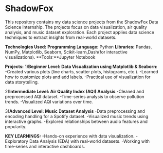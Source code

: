 # ShadowFox
This repository contains my data science projects from the ShadowFox Data Science Internship. The projects focus on data visualization, air quality analysis, and music dataset exploration. Each project applies data science techniques to extract insights from real-world datasets.

**Technologies Used:**
**Programming Language**: Python
**Libraries:** Pandas, NumPy, Matplotlib, Seaborn, Scikit-learn,Dash(for interactive visualizations).
**Tools:**Jupyter Notebook

**Projects:**
1)**Beginner Level: Data Visualization using Matplotlib & Seaborn:**
-Created various plots (line charts, scatter plots, histograms, etc.).
-Learned how to customize plots and add labels.
-Practical use of visualization for data storytelling.

2)**Intermediate Level: Air Quality Index (AQI) Analysis**
-Cleaned and preprocessed AQI dataset.
-Time-series analysis to observe pollution trends.
-Visualized AQI variations over time.

3)**Advanced Level: Music Dataset Analysis**
-Data preprocessing and encoding handling for a Spotify dataset.
-Visualized music trends using interactive graphs.
-Explored relationships between audio features and popularity.

**KEY LEARNINGS:**
-Hands-on experience with data visualization.
-Exploratory Data Analysis (EDA) with real-world datasets.
-Working with time-series and interactive dashboards.
